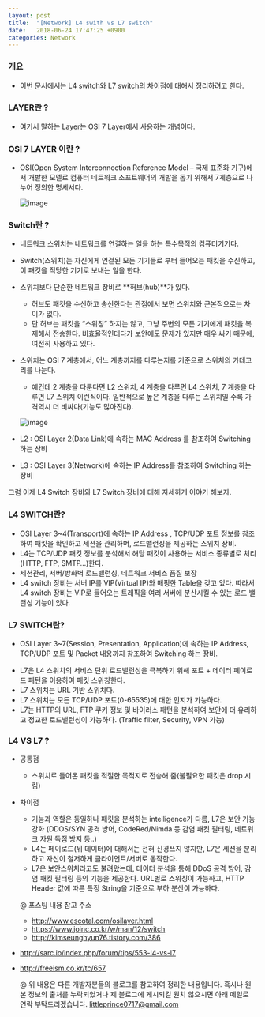 ```yaml
---
layout: post
title:  "[Network] L4 swith vs L7 switch"
date:   2018-06-24 17:47:25 +0900
categories: Network 
---
```


### 개요
  - 이번 문서에서는 L4 switch와 L7 switch의 차이점에 대해서 정리하려고 한다. 



### LAYER란 ?

* 여기서 말하는 Layer는 OSI 7 Layer에서 사용하는 개념이다. 



### OSI 7 LAYER 이란 ?

* OSI(Open System Interconnection Reference Model – 국제 표준화 기구)에서 개발한 모델로 컴퓨터 네트워크 소프트웨어의 개발을 돕기 위해서 7계층으로 나누어 정의한 명세서다. 

  ![image](https://user-images.githubusercontent.com/12456375/41821150-5977b8ac-7817-11e8-94a6-4c5df3612ed3.png)



### Switch란 ? 

* 네트워크 스위치는 네트워크를 연결하는 일을 하는 특수목적의 컴퓨터기기다.

* Switch(스위치)는 자신에게 연결된 모든 기기들로 부터 들어오는 패킷을 수신하고, 이 패킷을 적당한 기기로 보내는 일을 한다.

* 스위치보다 단순한 네트워크 장비로 **허브(hub)**가 있다. 

  * 허브도 패킷을 수신하고 송신한다는 관점에서 보면 스위치와 근본적으로는 차이가 없다.
  * 단 허브는 패킷을 “스위칭” 하지는 않고, 그냥 주변의 모든 기기에게 패킷을 복제해서 전송한다. 비효율적인데다가 보안에도 문제가 있지만 매우 싸기 때문에, 여전히 사용하고 있다.

* 스위치는 OSI 7 계층에서, 어느 계층까지를 다루는지를 기준으로 스위치의 카테고리를 나눈다. 

  * 예컨데 2 계층을 다룬다면 L2 스위치, 4 계층을 다루면 L4 스위치, 7 계층을 다루면 L7 스위치 이런식이다. 일반적으로 높은 계층을 다루는 스위치일 수록 가격역시 더 비싸다(기능도 많아진다).

  ![image](https://user-images.githubusercontent.com/12456375/41821174-99c5b3aa-7817-11e8-9f91-70b5d1861f0e.png)



* L2 : OSI Layer 2(Data Link)에 속하는 MAC Address 를 참조하여 Switching 하는 장비
* L3 : OSI Layer 3(Network)에 속하는 IP Address를 참조하여 Switching 하는 장비



그럼 이제 L4 Switch 장비와 L7 Switch 장비에 대해 자세하게 이야기 해보자. 



### L4 SWITCH란?

* OSI Layer 3~4(Transport)에 속하는 IP Address , TCP/UDP 포트 정보를 참조하여 패킷을 확인하고 세션을 관리하며, 로드밸런싱을 제공하는 스위치 장비.
* L4는 TCP/UDP 패킷 정보를 분석해서 해당 패킷이 사용하는 서비스 종류별로 처리(HTTP, FTP, SMTP…)한다.
* 세션관리, 서버/방화벽 로드밸런싱, 네트워크 서비스 품질 보장
* L4 switch 장비는 서버 IP를 VIP(Virtual IP)와 매핑한 Table을 갖고 있다. 따라서 L4 switch 장비는 VIP로 들어오는 트래픽을 여러 서버에 분산시킬 수 있는 로드 밸런싱 기능이 있다.



### L7 SWITCH란?

* OSI Layer 3~7(Session, Presentation, Application)에 속하는 IP Address, TCP/UDP 포트 및 Packet 내용까지 참조하여 Switching 하는 장비.

- L7은 L4 스위치의 서비스 단위 로드밸런싱을 극복하기 위해 포트 + 데이터 페이로드 패턴을 이용하여 패킷 스위칭한다.
- L7 스위치는 URL 기반 스위치다.
- L7 스위치는 모든 TCP/UDP 포트(0-65535)에 대한 인지가 가능하다.
- L7는 HTTP의 URL, FTP 쿠키 정보 및 바이러스 패턴을 분석하여 보안에 더 유리하고 정교한 로드밸런싱이 가능하다. (Traffic filter, Security, VPN 가능)



### L4 VS L7 ?

* 공통점
  * 스위치로 들어온 패킷을 적절한 목적지로 전송해 줌(불필요한 패킷은 drop 시킴)
* 차이점
  * 기능과 역할은 동일하나 패킷을 분석하는 intelligence가 다름, L7은 보안 기능 강화 (DDOS/SYN 공격 방어, CodeRed/Nimda 등 감염 패킷 필터링, 네트워크 자원 독점 방지 등..)
  * L4는 페이로드(뒤 데이터)에 대해서는 전혀 신경쓰지 않지만, L7은 세션을 분리하고 자신이 철저하게 클라이언트/서버로 동작한다.
  * L7은 보안스위치라고도 불려왔는데, 데이터 분석을 통해 DDoS 공격 방어, 감염 패킷 필터링 등의 기능을 제공한다. URL별로 스위칭이 가능하고, HTTP Header 값에 따른 특정 String을 기준으로 부하 분산이 가능하다.



  @ 포스팅 내용 참고 주소
  - http://www.escotal.com/osilayer.html
  - https://www.joinc.co.kr/w/man/12/switch
  - <http://kimseunghyun76.tistory.com/386>
- <http://sarc.io/index.php/forum/tips/553-l4-vs-l7>
- http://freeism.co.kr/tc/657




  @ 위 내용은 다른 개발자분들의 블로그를 참고하여 정리한 내용입니다. 
  혹시나 원본 정보의 출처를 누락되었거나 제 블로그에 게시되길 원치 않으시면 아래 메일로 연락 부탁드리겠습니다.
  littleprince0717@gmail.com 